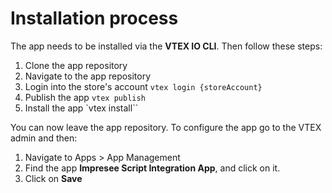 # Installation process

The app needs to be installed via the **VTEX IO CLI**.
Then follow these steps:

1. Clone the app repository
2. Navigate to the app repository
3. Login into the store's account `vtex login {storeAccount}`
4. Publish the app `vtex publish`
5. Install the app `vtex install``

You can now leave the app repository.
To configure the app go to the VTEX admin and then:

1. Navigate to Apps > App Management
2. Find the app **Impresee Script Integration App**, and click on it.
3. Click on **Save**

